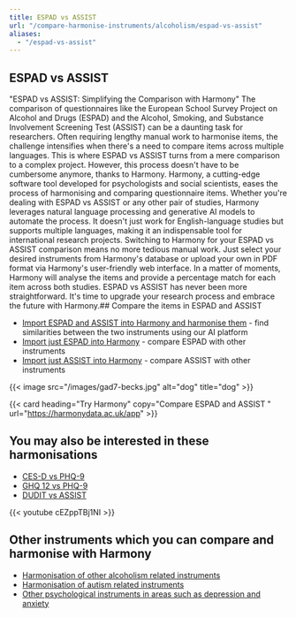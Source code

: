 ```yaml
---
title: ESPAD vs ASSIST
url: "/compare-harmonise-instruments/alcoholism/espad-vs-assist"
aliases:
  - "/espad-vs-assist"
---
```


## ESPAD vs ASSIST

"ESPAD vs ASSIST: Simplifying the Comparison with Harmony" The comparison of questionnaires like the European School Survey Project on Alcohol and Drugs (ESPAD) and the Alcohol, Smoking, and Substance Involvement Screening Test (ASSIST) can be a daunting task for researchers. Often requiring lengthy manual work to harmonise items, the challenge intensifies when there's a need to compare items across multiple languages. This is where ESPAD vs ASSIST turns from a mere comparison to a complex project. However, this process doesn't have to be cumbersome anymore, thanks to Harmony. Harmony, a cutting-edge software tool developed for psychologists and social scientists, eases the process of harmonising and comparing questionnaire items. Whether you're dealing with ESPAD vs ASSIST or any other pair of studies, Harmony leverages natural language processing and generative AI models to automate the process. It doesn't just work for English-language studies but supports multiple languages, making it an indispensable tool for international research projects. Switching to Harmony for your ESPAD vs ASSIST comparison means no more tedious manual work. Just select your desired instruments from Harmony's database or upload your own in PDF format via Harmony's user-friendly web interface. In a matter of moments, Harmony will analyse the items and provide a percentage match for each item across both studies. ESPAD vs ASSIST has never been more straightforward. It's time to upgrade your research process and embrace the future with Harmony.## Compare the items in ESPAD and ASSIST

* <a href="https://harmonydata.ac.uk/app/#/import/W3siaW5zdHJ1bWVudF9uYW1lIjogIkV1cm9wZWFuIFNjaG9vbCBTdXJ2ZXkgUHJvamVjdCBvbiBBbGNvaG9sIGFuZCBEcnVncyAtIFRvYmFjY28gKEVTUEFEKSIsICJxdWVzdGlvbnMiOiBbeyJxdWVzdGlvbl90ZXh0IjogIk9uIGhvdyBtYW55IG9jY2FzaW9ucyBkdXJpbmcgeW91ciBsaWZldGltZSBoYXZlIHlvdSBzbW9rZWQgY2lnYXJldHRlcz8ifSwgeyJxdWVzdGlvbl90ZXh0IjogIldoZW4gZGlkIHlvdSBzbW9rZSB5b3VyIGZpcnN0IGNpZ2FyZXR0ZT8ifSwgeyJxdWVzdGlvbl90ZXh0IjogIldoZW4gZGlkIHlvdSBmaXJzdCBzbW9rZSBjaWdhcmV0dGVzIG9uIGEgZGFpbHkgYmFzaXM_In0sIHsicXVlc3Rpb25fdGV4dCI6ICJIb3cgZnJlcXVlbnRseSBoYXZlIHlvdSBzbW9rZWQgY2lnYXJldHRlcyBkdXJpbmcgdGhlIGxhc3QgMzkgZGF5cz8ifSwgeyJxdWVzdGlvbl90ZXh0IjogIkhvdyBzb29uIGFmdGVyIHlvdSB3YWtlIHVwIGRvIHlvdSBzbW9rZSB5b3VyIGZpcnN0IGNpZ2FyZXR0ZT8ifSwgeyJxdWVzdGlvbl90ZXh0IjogIkRvIHlvdSBmaW5kIGl0IGRpZmZpY3VsdCB0byByZWZyYWluIGZyb20gc21va2luZyBpbiBwbGFjZXMgd2hlcmUgaXQgaXMgZm9yYmlkZGVuLCBlLmcuIGF0IHRoZSBtb3NxdWUgKGNodXJjaCksIGF0IHRoZSBidXM_In0sIHsicXVlc3Rpb25fdGV4dCI6ICJXaGljaCBjaWdhcmV0dGUgd291bGQgeW91IGhhdGUgbW9zdCB0byBnaXZlIHVwPyJ9LCB7InF1ZXN0aW9uX3RleHQiOiAiSG93IG1hbnkgY2lnYXJldHRlcyBwZXIgZGF5IGRvIHlvdSBzbW9rZT8ifSwgeyJxdWVzdGlvbl90ZXh0IjogIkRvIHlvdSBzbW9rZSBtb3JlIGZyZXF1ZW50bHkgZHVyaW5nIHRoZSBmaXJzdCBob3VycyBhZnRlciB3YWtpbmcgdGhhbiB0aGUgcmVzdCBvZiB0aGUgZGF5PyJ9LCB7InF1ZXN0aW9uX3RleHQiOiAiRG8geW91IHNtb2tlIHdoZW4geW91IGFyZSBzbyBpbGwgdGhhdCB5b3UgYXJlIGluIGJlZCBtb3N0IG9mIHRoZSBkYXk_In1dfSwgeyJpbnN0cnVtZW50X25hbWUiOiAiQWxjb2hvbCwgU21va2luZywgYW5kIFN1YnN0YW5jZSBJbnZvbHZlbWVudCBTY3JlZW5pbmcgVGVzdCAtIFN1YnN0YW5jZSBVc2UgKEFTU0lTVCkiLCAicXVlc3Rpb25zIjogW3sicXVlc3Rpb25fdGV4dCI6ICJIYXZlIHlvdSBldmVyIHVzZWQgYW55IGRydWcgYnkgaW5qZWN0aW9uPyJ9XX1d" target="harmonyapp">Import ESPAD and ASSIST into Harmony and harmonise them</a> - find similarities between the two instruments using our AI platform
* <a href="https://harmonydata.ac.uk/app/#/import/W3siaW5zdHJ1bWVudF9uYW1lIjogIkV1cm9wZWFuIFNjaG9vbCBTdXJ2ZXkgUHJvamVjdCBvbiBBbGNvaG9sIGFuZCBEcnVncyAtIFRvYmFjY28gKEVTUEFEKSIsICJxdWVzdGlvbnMiOiBbeyJxdWVzdGlvbl90ZXh0IjogIk9uIGhvdyBtYW55IG9jY2FzaW9ucyBkdXJpbmcgeW91ciBsaWZldGltZSBoYXZlIHlvdSBzbW9rZWQgY2lnYXJldHRlcz8ifSwgeyJxdWVzdGlvbl90ZXh0IjogIldoZW4gZGlkIHlvdSBzbW9rZSB5b3VyIGZpcnN0IGNpZ2FyZXR0ZT8ifSwgeyJxdWVzdGlvbl90ZXh0IjogIldoZW4gZGlkIHlvdSBmaXJzdCBzbW9rZSBjaWdhcmV0dGVzIG9uIGEgZGFpbHkgYmFzaXM_In0sIHsicXVlc3Rpb25fdGV4dCI6ICJIb3cgZnJlcXVlbnRseSBoYXZlIHlvdSBzbW9rZWQgY2lnYXJldHRlcyBkdXJpbmcgdGhlIGxhc3QgMzkgZGF5cz8ifSwgeyJxdWVzdGlvbl90ZXh0IjogIkhvdyBzb29uIGFmdGVyIHlvdSB3YWtlIHVwIGRvIHlvdSBzbW9rZSB5b3VyIGZpcnN0IGNpZ2FyZXR0ZT8ifSwgeyJxdWVzdGlvbl90ZXh0IjogIkRvIHlvdSBmaW5kIGl0IGRpZmZpY3VsdCB0byByZWZyYWluIGZyb20gc21va2luZyBpbiBwbGFjZXMgd2hlcmUgaXQgaXMgZm9yYmlkZGVuLCBlLmcuIGF0IHRoZSBtb3NxdWUgKGNodXJjaCksIGF0IHRoZSBidXM_In0sIHsicXVlc3Rpb25fdGV4dCI6ICJXaGljaCBjaWdhcmV0dGUgd291bGQgeW91IGhhdGUgbW9zdCB0byBnaXZlIHVwPyJ9LCB7InF1ZXN0aW9uX3RleHQiOiAiSG93IG1hbnkgY2lnYXJldHRlcyBwZXIgZGF5IGRvIHlvdSBzbW9rZT8ifSwgeyJxdWVzdGlvbl90ZXh0IjogIkRvIHlvdSBzbW9rZSBtb3JlIGZyZXF1ZW50bHkgZHVyaW5nIHRoZSBmaXJzdCBob3VycyBhZnRlciB3YWtpbmcgdGhhbiB0aGUgcmVzdCBvZiB0aGUgZGF5PyJ9LCB7InF1ZXN0aW9uX3RleHQiOiAiRG8geW91IHNtb2tlIHdoZW4geW91IGFyZSBzbyBpbGwgdGhhdCB5b3UgYXJlIGluIGJlZCBtb3N0IG9mIHRoZSBkYXk_In1dfSwgeyJpbnN0cnVtZW50X25hbWUiOiAiQWxjb2hvbCwgU21va2luZywgYW5kIFN1YnN0YW5jZSBJbnZvbHZlbWVudCBTY3JlZW5pbmcgVGVzdCAtIFN1YnN0YW5jZSBVc2UgKEFTU0lTVCkiLCAicXVlc3Rpb25zIjogW3sicXVlc3Rpb25fdGV4dCI6ICJIYXZlIHlvdSBldmVyIHVzZWQgYW55IGRydWcgYnkgaW5qZWN0aW9uPyJ9XX1d" target="harmonyapp">Import just ESPAD into Harmony</a> - compare ESPAD with other instruments
* <a href="https://harmonydata.ac.uk/app/#/import/W3siaW5zdHJ1bWVudF9uYW1lIjogIkV1cm9wZWFuIFNjaG9vbCBTdXJ2ZXkgUHJvamVjdCBvbiBBbGNvaG9sIGFuZCBEcnVncyAtIFRvYmFjY28gKEVTUEFEKSIsICJxdWVzdGlvbnMiOiBbeyJxdWVzdGlvbl90ZXh0IjogIk9uIGhvdyBtYW55IG9jY2FzaW9ucyBkdXJpbmcgeW91ciBsaWZldGltZSBoYXZlIHlvdSBzbW9rZWQgY2lnYXJldHRlcz8ifSwgeyJxdWVzdGlvbl90ZXh0IjogIldoZW4gZGlkIHlvdSBzbW9rZSB5b3VyIGZpcnN0IGNpZ2FyZXR0ZT8ifSwgeyJxdWVzdGlvbl90ZXh0IjogIldoZW4gZGlkIHlvdSBmaXJzdCBzbW9rZSBjaWdhcmV0dGVzIG9uIGEgZGFpbHkgYmFzaXM_In0sIHsicXVlc3Rpb25fdGV4dCI6ICJIb3cgZnJlcXVlbnRseSBoYXZlIHlvdSBzbW9rZWQgY2lnYXJldHRlcyBkdXJpbmcgdGhlIGxhc3QgMzkgZGF5cz8ifSwgeyJxdWVzdGlvbl90ZXh0IjogIkhvdyBzb29uIGFmdGVyIHlvdSB3YWtlIHVwIGRvIHlvdSBzbW9rZSB5b3VyIGZpcnN0IGNpZ2FyZXR0ZT8ifSwgeyJxdWVzdGlvbl90ZXh0IjogIkRvIHlvdSBmaW5kIGl0IGRpZmZpY3VsdCB0byByZWZyYWluIGZyb20gc21va2luZyBpbiBwbGFjZXMgd2hlcmUgaXQgaXMgZm9yYmlkZGVuLCBlLmcuIGF0IHRoZSBtb3NxdWUgKGNodXJjaCksIGF0IHRoZSBidXM_In0sIHsicXVlc3Rpb25fdGV4dCI6ICJXaGljaCBjaWdhcmV0dGUgd291bGQgeW91IGhhdGUgbW9zdCB0byBnaXZlIHVwPyJ9LCB7InF1ZXN0aW9uX3RleHQiOiAiSG93IG1hbnkgY2lnYXJldHRlcyBwZXIgZGF5IGRvIHlvdSBzbW9rZT8ifSwgeyJxdWVzdGlvbl90ZXh0IjogIkRvIHlvdSBzbW9rZSBtb3JlIGZyZXF1ZW50bHkgZHVyaW5nIHRoZSBmaXJzdCBob3VycyBhZnRlciB3YWtpbmcgdGhhbiB0aGUgcmVzdCBvZiB0aGUgZGF5PyJ9LCB7InF1ZXN0aW9uX3RleHQiOiAiRG8geW91IHNtb2tlIHdoZW4geW91IGFyZSBzbyBpbGwgdGhhdCB5b3UgYXJlIGluIGJlZCBtb3N0IG9mIHRoZSBkYXk_In1dfSwgeyJpbnN0cnVtZW50X25hbWUiOiAiQWxjb2hvbCwgU21va2luZywgYW5kIFN1YnN0YW5jZSBJbnZvbHZlbWVudCBTY3JlZW5pbmcgVGVzdCAtIFN1YnN0YW5jZSBVc2UgKEFTU0lTVCkiLCAicXVlc3Rpb25zIjogW3sicXVlc3Rpb25fdGV4dCI6ICJIYXZlIHlvdSBldmVyIHVzZWQgYW55IGRydWcgYnkgaW5qZWN0aW9uPyJ9XX1d" target="harmonyapp">Import just ASSIST into Harmony</a> - compare ASSIST with other instruments



{{< image src="/images/gad7-becks.jpg" alt="dog" title="dog" >}}

{{< card heading="Try Harmony" copy="Compare ESPAD and ASSIST " url="https://harmonydata.ac.uk/app" >}}

## You may also be interested in these harmonisations

* [CES-D vs PHQ-9](/compare-harmonise-instruments/ces-d-vs-phq-9)
* [GHQ 12 vs PHQ-9](/compare-harmonise-instruments/ghq-12-vs-phq-9)
* [DUDIT vs ASSIST](/compare-harmonise-instruments/alcoholism/dudit-vs-assist)


{{< youtube cEZppTBj1NI >}}





## Other instruments which you can compare and harmonise with Harmony

* [Harmonisation of other alcoholism related instruments](/compare-harmonise-instruments/alcoholism)
* [Harmonisation of autism related instruments](/compare-harmonise-instruments/autism)
* [Other psychological instruments in areas such as depression and anxiety](/compare-harmonise-instruments)
